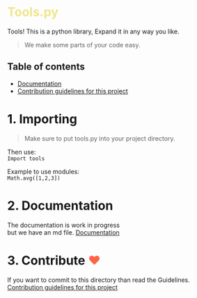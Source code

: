 # <span style="color:Khaki">Tools.py</span>
Tools! This is a python library, Expand it in any way you like.

> We make some parts of your code easy.

## Table of contents
- [Documentation](docs/documentation.md)<br />
- [Contribution guidelines for this project](docs/Guidelines.md)<br />

# 1. Importing
> Make sure to put tools.py into your project directory.<br />

Then use: <br />
`Import tools`

Example to use modules: <br />
`Math.avg([1,2,3])`
# 2. Documentation
The documentation is work in progress <br />
but we have an md file. [Documentation](docs/documentation.md)
# 3. Contribute <span style="color:Tomato">♥</span>
If you want to commit to this directory than read the Guidelines.
[Contribution guidelines for this project](docs/Guidelines.md)